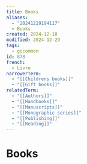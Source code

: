 ```yaml
---
title: Books
aliases:
  - "20241229194117"
  - Books
created: 2024-12-18
modified: 2024-12-29
tags:
  - gccommon
id: 878
french:
  - Livre
narrowerTerm:
  - "[[Childrens books]]"
  - "[[Gift books]]"
relatedTerm:
  - "[[Authors]]"
  - "[[Handbooks]]"
  - "[[Manuscripts]]"
  - "[[Monographic series]]"
  - "[[Publishing]]"
  - "[[Reading]]"
---
```

# Books
